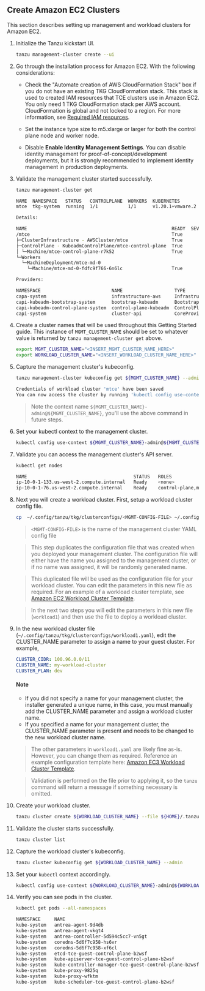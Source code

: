 ## Create Amazon EC2 Clusters

This section describes setting up management and workload clusters for
Amazon EC2.

1. Initialize the Tanzu kickstart UI.

    ```sh
    tanzu management-cluster create --ui
    ```

1. Go through the installation process for Amazon EC2. With the following
   considerations:


   * Check the "Automate creation of AWS CloudFormation Stack" box if you do not have an existing TKG CloudFormation stack. This stack is used to created IAM resources that TCE clusters use in Amazon EC2.
     You only need 1 TKG CloudFormation stack per AWS account. CloudFormation is global and not locked to a region. For more information, see [Required IAM resources](../ref-aws/#permissions).

   * Set the instance type size to m5.xlarge or larger for both the control plane node and worker node.

   * Disable **Enable Identity Management Settings**. You can disable identity management for proof-of-concept/development deployments, but it is strongly recommended to implement identity management in production deployments.

1. Validate the management cluster started successfully.

    ```sh
    tanzu management-cluster get

    NAME  NAMESPACE   STATUS   CONTROLPLANE  WORKERS  KUBERNETES        ROLES
    mtce  tkg-system  running  1/1           1/1      v1.20.1+vmware.2  management

    Details:

    NAME                                                     READY  SEVERITY  REASON  SINCE  MESSAGE
    /mtce                                                    True                     113m
    ├─ClusterInfrastructure - AWSCluster/mtce                True                     113m
    ├─ControlPlane - KubeadmControlPlane/mtce-control-plane  True                     113m
    │ └─Machine/mtce-control-plane-r7k52                     True                     113m
    └─Workers
      └─MachineDeployment/mtce-md-0
        └─Machine/mtce-md-0-fdfc9f766-6n6lc                  True                     113m

    Providers:

    NAMESPACE                          NAME                   TYPE                    PROVIDERNAME  VERSION  WATCHNAMESPACE
    capa-system                        infrastructure-aws     InfrastructureProvider  aws           v0.6.4
    capi-kubeadm-bootstrap-system      bootstrap-kubeadm      BootstrapProvider       kubeadm       v0.3.14
    capi-kubeadm-control-plane-system  control-plane-kubeadm  ControlPlaneProvider    kubeadm       v0.3.14
    capi-system                        cluster-api            CoreProvider            cluster-api   v0.3.14
    ```

1. Create a cluster names that will be used throughout this Getting Started guide. This instance of `MGMT_CLUSTER_NAME` should be set to whatever value is returned by `tanzu management-cluster get` above.

    ```sh
    export MGMT_CLUSTER_NAME="<INSERT_MGMT_CLUSTER_NAME_HERE>"
    export WORKLOAD_CLUSTER_NAME="<INSERT_WORKLOAD_CLUSTER_NAME_HERE>"
    ```

1. Capture the management cluster's kubeconfig.

    ```sh
    tanzu management-cluster kubeconfig get ${MGMT_CLUSTER_NAME} --admin

    Credentials of workload cluster 'mtce' have been saved
    You can now access the cluster by running 'kubectl config use-context mtce-admin@mtce'
    ```

    > Note the context name `${MGMT_CLUSTER_NAME}-admin@${MGMT_CLUSTER_NAME}`, you'll use the above command in
    > future steps.

1. Set your kubectl context to the management cluster.

    ```sh
    kubectl config use-context ${MGMT_CLUSTER_NAME}-admin@${MGMT_CLUSTER_NAME}
    ```

1. Validate you can access the management cluster's API server.

    ```sh
    kubectl get nodes

    NAME                                       STATUS   ROLES                  AGE    VERSION
    ip-10-0-1-133.us-west-2.compute.internal   Ready    <none>                 123m   v1.20.1+vmware.2
    ip-10-0-1-76.us-west-2.compute.internal    Ready    control-plane,master   125m   v1.20.1+vmware.2
    ```

1. Next you will create a workload cluster. First, setup a workload cluster config file.

    ```sh
    cp  ~/.config/tanzu/tkg/clusterconfigs/<MGMT-CONFIG-FILE> ~/.config/tanzu/tkg/clusterconfigs/workload1.yaml
    ```

   > ``<MGMT-CONFIG-FILE>`` is the name of the management cluster YAML config file

   > This step duplicates the configuration file that was created when you deployed your management cluster. The configuration file will either have the name you assigned to the management cluster, or if no name was assigned, it will be randomly generated name.

   > This duplicated file will be used as the configuration file for your workload cluster. You can edit the parameters in this new  file as required. For an example of a workload cluster template, see  [Amazon EC2 Workload Cluster Template](../aws-wl-template).

   [](ignored)

   > In the next two steps you will edit the parameters in this new file (`workload1`) and then use the file to deploy a workload cluster.

   [](ignored)


1. In the new workload cluster file (`~/.config/tanzu/tkg/clusterconfigs/workload1.yaml`), edit the CLUSTER_NAME parameter to assign a name to your guest cluster. For example,


   ```yaml
   CLUSTER_CIDR: 100.96.0.0/11
   CLUSTER_NAME: my-workload-cluster
   CLUSTER_PLAN: dev
   ```
   #### Note
   * If you did not specify a name for your management cluster, the installer generated a unique name, in this case, you must manually add the CLUSTER_NAME parameter and assign a workload cluster name.
   * If you specified a name for your management cluster, the CLUSTER_NAME parameter is present and needs to be changed to the new workload cluster name.
   > The other parameters in ``workload1.yaml`` are likely fine as-is. However, you can change them as required. Reference an example configuration template here:  [Amazon EC3 Workload Cluster Template](../aws-wl-template).

   > Validation is performed on the file prior to applying it, so the `tanzu` command will return a message if something necessary is omitted.

1. Create your workload cluster.

    ```sh
    tanzu cluster create ${WORKLOAD_CLUSTER_NAME} --file ${HOME}/.tanzu/tkg/clusterconfigs/workload1.yaml
    ```

1. Validate the cluster starts successfully.

    ```sh
    tanzu cluster list
    ```

1. Capture the workload cluster's kubeconfig.

    ```sh
    tanzu cluster kubeconfig get ${WORKLOAD_CLUSTER_NAME} --admin
    ```

1. Set your `kubectl` context accordingly.

    ```sh
    kubectl config use-context ${WORKLOAD_CLUSTER_NAME}-admin@${WORKLOAD_CLUSTER_NAME}
    ```

1. Verify you can see pods in the cluster.

    ```sh
    kubectl get pods --all-namespaces

    NAMESPACE     NAME                                                    READY   STATUS    RESTARTS   AGE
    kube-system   antrea-agent-9d4db                                      2/2     Running   0          3m42s
    kube-system   antrea-agent-vkgt4                                      2/2     Running   1          5m48s
    kube-system   antrea-controller-5d594c5cc7-vn5gt                      1/1     Running   0          5m49s
    kube-system   coredns-5d6f7c958-hs6vr                                 1/1     Running   0          5m49s
    kube-system   coredns-5d6f7c958-xf6cl                                 1/1     Running   0          5m49s
    kube-system   etcd-tce-guest-control-plane-b2wsf                      1/1     Running   0          5m56s
    kube-system   kube-apiserver-tce-guest-control-plane-b2wsf            1/1     Running   0          5m56s
    kube-system   kube-controller-manager-tce-guest-control-plane-b2wsf   1/1     Running   0          5m56s
    kube-system   kube-proxy-9825q                                        1/1     Running   0          5m48s
    kube-system   kube-proxy-wfktm                                        1/1     Running   0          3m42s
    kube-system   kube-scheduler-tce-guest-control-plane-b2wsf            1/1     Running   0          5m56s
    ```
